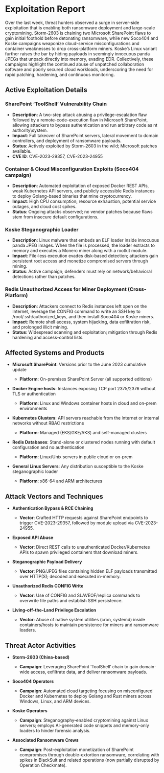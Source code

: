 # Exploitation Report

Over the last week, threat hunters observed a surge in server-side exploitation that is enabling both ransomware deployment and large-scale cryptomining.  Storm-2603 is chaining two Microsoft SharePoint flaws to gain initial foothold before detonating ransomware, while new Soco404 and Koske campaigns weaponize cloud-service misconfigurations and container weaknesses to drop cross-platform miners.  Koske’s Linux variant further raises the bar by hiding payloads in seemingly innocuous panda JPEGs that unpack directly into memory, evading EDR.  Collectively, these campaigns highlight the continued abuse of unpatched collaboration software and poorly secured cloud workloads, underscoring the need for rapid patching, hardening, and continuous monitoring.

## Active Exploitation Details

### SharePoint ‘ToolShell’ Vulnerability Chain
- **Description**: A two-step attack abusing a privilege-escalation flaw followed by a remote-code-execution flaw in Microsoft SharePoint, allowing attackers to bypass authentication and run arbitrary code as nt authority\system.  
- **Impact**: Full takeover of SharePoint servers, lateral movement to domain controllers, and deployment of ransomware payloads.  
- **Status**: Actively exploited by Storm-2603 in the wild; Microsoft patches available.  
- **CVE ID**: CVE-2023-29357, CVE-2023-24955  

### Container & Cloud Misconfiguration Exploits (Soco404 campaign)
- **Description**: Automated exploitation of exposed Docker REST APIs, weak Kubernetes API servers, and publicly accessible Redis instances to deploy Golang-based binaries that mine cryptocurrency.  
- **Impact**: High CPU consumption, resource exhaustion, potential service outages, and cloud cost spikes.  
- **Status**: Ongoing attacks observed; no vendor patches because flaws stem from insecure default configurations.  

### Koske Steganographic Loader
- **Description**: Linux malware that embeds an ELF loader inside innocuous panda JPEG images. When the file is processed, the loader extracts to memory and executes a Monero miner along with a rootkit module.  
- **Impact**: File-less execution evades disk-based detection; attackers gain persistent root access and monetize compromised servers through mining.  
- **Status**: Active campaign; defenders must rely on network/behavioral detections rather than patches.  

### Redis Unauthorized Access for Miner Deployment (Cross-Platform)
- **Description**: Attackers connect to Redis instances left open on the Internet, leverage the CONFIG command to write an SSH key to /root/.ssh/authorized_keys, and then install Soco404 or Koske miners.  
- **Impact**: Remote shell access, system hijacking, data exfiltration risk, and prolonged illicit mining.  
- **Status**: Widespread scanning and exploitation; mitigation through Redis hardening and access-control lists.  

## Affected Systems and Products

- **Microsoft SharePoint**: Versions prior to the June 2023 cumulative update  
  - **Platform**: On-premises SharePoint Server (all supported editions)  

- **Docker Engine hosts**: Instances exposing TCP port 2375/2376 without TLS or authentication  
  - **Platform**: Linux and Windows container hosts in cloud and on-prem environments  

- **Kubernetes Clusters**: API servers reachable from the Internet or internal networks without RBAC restrictions  
  - **Platform**: Managed (EKS/GKE/AKS) and self-managed clusters  

- **Redis Databases**: Stand-alone or clustered nodes running with default configuration and no authentication  
  - **Platform**: Linux/Unix servers in public cloud or on-prem  

- **General Linux Servers**: Any distribution susceptible to the Koske steganographic loader  
  - **Platform**: x86-64 and ARM architectures  

## Attack Vectors and Techniques

- **Authentication Bypass & RCE Chaining**  
  - **Vector**: Crafted HTTP requests against SharePoint endpoints to trigger CVE-2023-29357, followed by module upload via CVE-2023-24955.

- **Exposed API Abuse**  
  - **Vector**: Direct REST calls to unauthenticated Docker/Kubernetes APIs to spawn privileged containers that download miners.

- **Steganographic Payload Delivery**  
  - **Vector**: PNG/JPEG files containing hidden ELF payloads transmitted over HTTP(S); decoded and executed in-memory.

- **Unauthorized Redis CONFIG Write**  
  - **Vector**: Use of CONFIG and SLAVEOF/replica commands to overwrite file paths and establish SSH persistence.

- **Living-off-the-Land Privilege Escalation**  
  - **Vector**: Abuse of native system utilities (cron, systemd) inside containers/hosts to maintain persistence for miners and ransomware loaders.

## Threat Actor Activities

- **Storm-2603 (China-based)**  
  - **Campaign**: Leveraging SharePoint ‘ToolShell’ chain to gain domain-wide access, exfiltrate data, and deliver ransomware payloads.

- **Soco404 Operators**  
  - **Campaign**: Automated cloud targeting focusing on misconfigured Docker and Kubernetes to deploy Golang and Rust miners across Windows, Linux, and ARM devices.

- **Koske Operators**  
  - **Campaign**: Steganography-enabled cryptomining against Linux servers; employs AI-generated code snippets and memory-only loaders to hinder forensic analysis.

- **Associated Ransomware Crews**  
  - **Campaign**: Post-exploitation monetization of SharePoint compromises through double-extortion ransomware, correlating with spikes in BlackSuit and related operations (now partially disrupted by Operation Checkmate).

